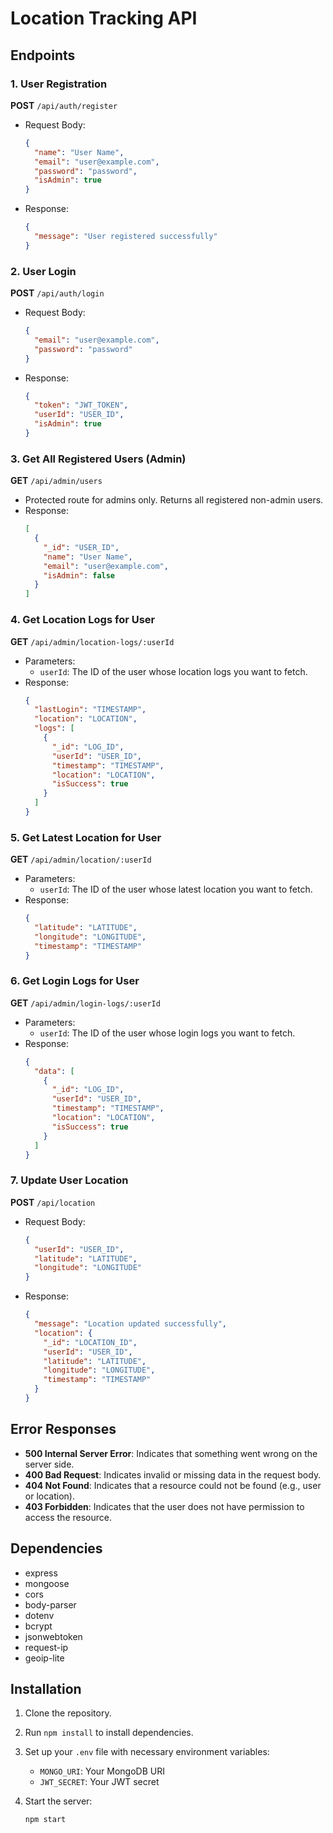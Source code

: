 
# Location Tracking API

## Endpoints

### 1. User Registration
**POST** `/api/auth/register`

- Request Body:
  ```json
  {
    "name": "User Name",
    "email": "user@example.com",
    "password": "password",
    "isAdmin": true
  }
  ```
- Response:
  ```json
  {
    "message": "User registered successfully"
  }
  ```

### 2. User Login
**POST** `/api/auth/login`

- Request Body:
  ```json
  {
    "email": "user@example.com",
    "password": "password"
  }
  ```
- Response:
  ```json
  {
    "token": "JWT_TOKEN",
    "userId": "USER_ID",
    "isAdmin": true
  }
  ```

### 3. Get All Registered Users (Admin)
**GET** `/api/admin/users`

- Protected route for admins only. Returns all registered non-admin users.
- Response:
  ```json
  [
    {
      "_id": "USER_ID",
      "name": "User Name",
      "email": "user@example.com",
      "isAdmin": false
    }
  ]
  ```

### 4. Get Location Logs for User
**GET** `/api/admin/location-logs/:userId`

- Parameters:
  - `userId`: The ID of the user whose location logs you want to fetch.
- Response:
  ```json
  {
    "lastLogin": "TIMESTAMP",
    "location": "LOCATION",
    "logs": [
      {
        "_id": "LOG_ID",
        "userId": "USER_ID",
        "timestamp": "TIMESTAMP",
        "location": "LOCATION",
        "isSuccess": true
      }
    ]
  }
  ```

### 5. Get Latest Location for User
**GET** `/api/admin/location/:userId`

- Parameters:
  - `userId`: The ID of the user whose latest location you want to fetch.
- Response:
  ```json
  {
    "latitude": "LATITUDE",
    "longitude": "LONGITUDE",
    "timestamp": "TIMESTAMP"
  }
  ```

### 6. Get Login Logs for User
**GET** `/api/admin/login-logs/:userId`

- Parameters:
  - `userId`: The ID of the user whose login logs you want to fetch.
- Response:
  ```json
  {
    "data": [
      {
        "_id": "LOG_ID",
        "userId": "USER_ID",
        "timestamp": "TIMESTAMP",
        "location": "LOCATION",
        "isSuccess": true
      }
    ]
  }
  ```

### 7. Update User Location
**POST** `/api/location`

- Request Body:
  ```json
  {
    "userId": "USER_ID",
    "latitude": "LATITUDE",
    "longitude": "LONGITUDE"
  }
  ```
- Response:
  ```json
  {
    "message": "Location updated successfully",
    "location": {
      "_id": "LOCATION_ID",
      "userId": "USER_ID",
      "latitude": "LATITUDE",
      "longitude": "LONGITUDE",
      "timestamp": "TIMESTAMP"
    }
  }
  ```

## Error Responses

- **500 Internal Server Error**: Indicates that something went wrong on the server side.
- **400 Bad Request**: Indicates invalid or missing data in the request body.
- **404 Not Found**: Indicates that a resource could not be found (e.g., user or location).
- **403 Forbidden**: Indicates that the user does not have permission to access the resource.

## Dependencies

- express
- mongoose
- cors
- body-parser
- dotenv
- bcrypt
- jsonwebtoken
- request-ip
- geoip-lite

## Installation

1. Clone the repository.
2. Run `npm install` to install dependencies.
3. Set up your `.env` file with necessary environment variables:
   - `MONGO_URI`: Your MongoDB URI
   - `JWT_SECRET`: Your JWT secret

4. Start the server:
   ```bash
   npm start
   ```

